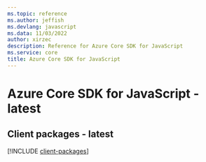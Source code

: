 ```yaml
---
ms.topic: reference
ms.author: jeffish
ms.devlang: javascript
ms.data: 11/03/2022
author: xirzec
description: Reference for Azure Core SDK for JavaScript
ms.service: core
title: Azure Core SDK for JavaScript
---
```

# Azure Core SDK for JavaScript - latest

## Client packages - latest
[!INCLUDE [client-packages](core-client-index.md)]